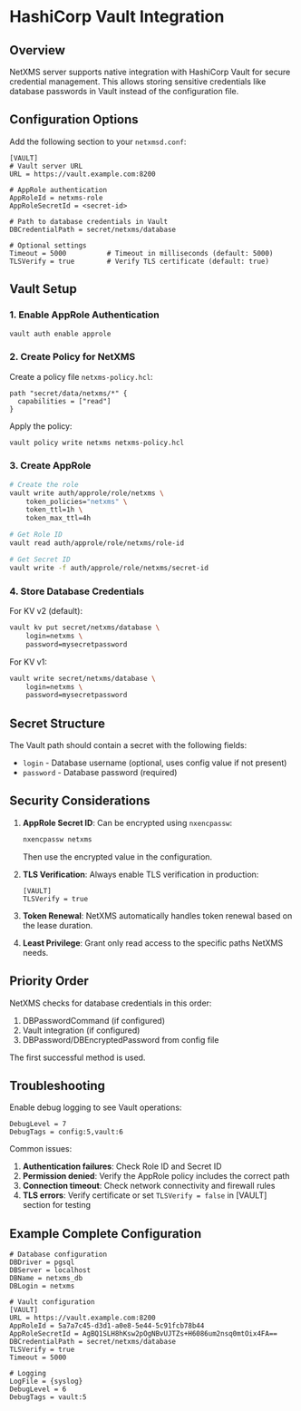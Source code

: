 # HashiCorp Vault Integration

## Overview

NetXMS server supports native integration with HashiCorp Vault for secure credential management. This allows storing sensitive credentials like database passwords in Vault instead of the configuration file.

## Configuration Options

Add the following section to your `netxmsd.conf`:

```
[VAULT]
# Vault server URL
URL = https://vault.example.com:8200

# AppRole authentication
AppRoleId = netxms-role
AppRoleSecretId = <secret-id>

# Path to database credentials in Vault
DBCredentialPath = secret/netxms/database

# Optional settings
Timeout = 5000          # Timeout in milliseconds (default: 5000)
TLSVerify = true        # Verify TLS certificate (default: true)
```

## Vault Setup

### 1. Enable AppRole Authentication

```bash
vault auth enable approle
```

### 2. Create Policy for NetXMS

Create a policy file `netxms-policy.hcl`:

```hcl
path "secret/data/netxms/*" {
  capabilities = ["read"]
}
```

Apply the policy:

```bash
vault policy write netxms netxms-policy.hcl
```

### 3. Create AppRole

```bash
# Create the role
vault write auth/approle/role/netxms \
    token_policies="netxms" \
    token_ttl=1h \
    token_max_ttl=4h

# Get Role ID
vault read auth/approle/role/netxms/role-id

# Get Secret ID
vault write -f auth/approle/role/netxms/secret-id
```

### 4. Store Database Credentials

For KV v2 (default):

```bash
vault kv put secret/netxms/database \
    login=netxms \
    password=mysecretpassword
```

For KV v1:

```bash
vault write secret/netxms/database \
    login=netxms \
    password=mysecretpassword
```

## Secret Structure

The Vault path should contain a secret with the following fields:

- `login` - Database username (optional, uses config value if not present)
- `password` - Database password (required)

## Security Considerations

1. **AppRole Secret ID**: Can be encrypted using `nxencpassw`:
   ```bash
   nxencpassw netxms
   ```
   Then use the encrypted value in the configuration.

2. **TLS Verification**: Always enable TLS verification in production:
   ```
   [VAULT]
   TLSVerify = true
   ```

3. **Token Renewal**: NetXMS automatically handles token renewal based on the lease duration.

4. **Least Privilege**: Grant only read access to the specific paths NetXMS needs.

## Priority Order

NetXMS checks for database credentials in this order:

1. DBPasswordCommand (if configured)
2. Vault integration (if configured)
3. DBPassword/DBEncryptedPassword from config file

The first successful method is used.

## Troubleshooting

Enable debug logging to see Vault operations:

```
DebugLevel = 7
DebugTags = config:5,vault:6
```

Common issues:

1. **Authentication failures**: Check Role ID and Secret ID
2. **Permission denied**: Verify the AppRole policy includes the correct path
3. **Connection timeout**: Check network connectivity and firewall rules
4. **TLS errors**: Verify certificate or set `TLSVerify = false` in [VAULT] section for testing

## Example Complete Configuration

```
# Database configuration
DBDriver = pgsql
DBServer = localhost
DBName = netxms_db
DBLogin = netxms

# Vault configuration
[VAULT]
URL = https://vault.example.com:8200
AppRoleId = 5a7a7c45-d3d1-a0e8-5e44-5c91fcb78b44
AppRoleSecretId = AgBQ1SLH8hKsw2pOgNBvUJTZs+H6086um2nsq0mtOix4FA==
DBCredentialPath = secret/netxms/database
TLSVerify = true
Timeout = 5000

# Logging
LogFile = {syslog}
DebugLevel = 6
DebugTags = vault:5
```